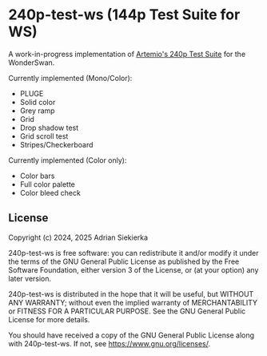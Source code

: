 # 240p-test-ws (144p Test Suite for WS)

A work-in-progress implementation of [Artemio's 240p Test Suite](https://junkerhq.net/xrgb/index.php?title=240p_test_suite)
for the WonderSwan.

Currently implemented (Mono/Color):

- PLUGE
- Solid color
- Grey ramp
- Grid
- Drop shadow test
- Grid scroll test
- Stripes/Checkerboard

Currently implemented (Color only):

- Color bars
- Full color palette
- Color bleed check

## License

Copyright (c) 2024, 2025 Adrian Siekierka

240p-test-ws is free software: you can redistribute it and/or modify it under
the terms of the GNU General Public License as published by the Free
Software Foundation, either version 3 of the License, or (at your option)
any later version.

240p-test-ws is distributed in the hope that it will be useful, but WITHOUT
ANY WARRANTY; without even the implied warranty of MERCHANTABILITY or
FITNESS FOR A PARTICULAR PURPOSE. See the GNU General Public License for
more details.

You should have received a copy of the GNU General Public License along
with 240p-test-ws. If not, see <https://www.gnu.org/licenses/>.

